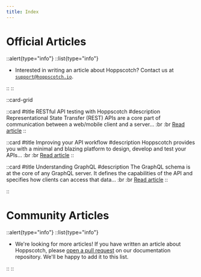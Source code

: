 ```yaml
---
title: Index
---
```


# Official Articles

::alert{type="info"}
::list{type="info"}

- Interested in writing an article about Hoppscotch? Contact us at [`support@hoppscotch.io`](mailto:support@hoppscotch.io).

::
::

::card-grid

::card
#title
RESTful API testing with Hoppscotch
#description
Representational State Transfer (REST) APIs are a core part of communication between a web/mobile client and a server...
:br
:br
[Read article](/guides/articles/restful-api-testing-with-hoppscotch)
::

::card
#title
Improving your API workflow
#description
Hoppscotch provides you with a minimal and blazing platform to design, develop and test your APIs...
:br
:br
[Read article](/guides/articles/improving-your-api-workflow)
::

::card
#title
Understanding GraphQL
#description
The GraphQL schema is at the core of any GraphQL server. It defines the capabilities of the API and specifies how clients can access that data...
:br
:br
[Read article](/guides/articles/understanding-graphql)
::

::

# Community Articles

::alert{type="info"}
::list{type="info"}

- We're looking for more articles! If you have written an article about Hoppscotch, please [open a pull request](https://github.com/hoppscotch/docs) on our documentation repository. We'll be happy to add it to this list.

::
::
